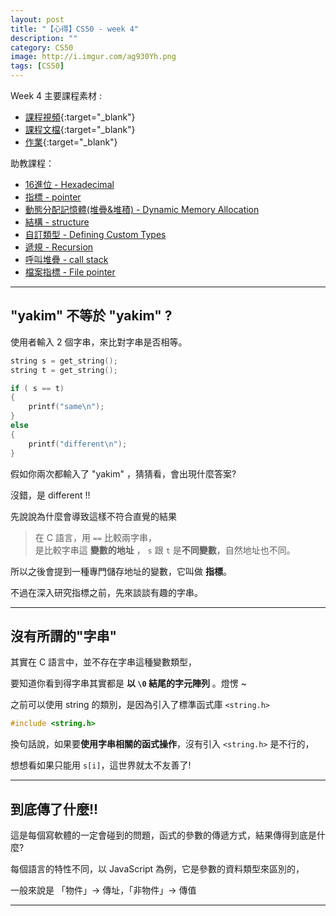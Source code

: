 ```yaml
---
layout: post
title: "【心得】CS50 - week 4"
description: ""
category: CS50
image: http://i.imgur.com/ag930Yh.png
tags: [CS50]
---
```


Week 4 主要課程素材 : 

- [課程視頻](https://video.cs50.net/2016/fall/lectures/4){:target="_blank"}
- [課程文檔](http://docs.cs50.net/2016/fall/notes/4/week4.html){:target="_blank"}
- [作業](http://docs.cs50.net/2017/x/psets/4/pset4.html){:target="_blank"}

助教課程：

- [16進位 - Hexadecimal](https://www.youtube.com/embed/nrFHGtGdOzA?autoplay=1&rel=0)
- [指標 - pointer](https://www.youtube.com/embed/yOdd3uYC--A?autoplay=1&rel=0)
- [動態分配記憶體(堆疊&堆積) - Dynamic Memory Allocation](https://www.youtube.com/embed/ywqB3ZTf8OE?autoplay=1&rel=0)
- [結構 - structure](https://www.youtube.com/embed/6RLxPdZ59y0?autoplay=1&rel=0)
- [自訂類型 - Defining Custom Types](https://www.youtube.com/embed/wgv4xH_tVgA?autoplay=1&rel=0)
- [遞規 - Recursion](https://www.youtube.com/embed/VrrnjYgDBEk?autoplay=1&rel=0)
- [呼叫堆疊 - call stack](https://www.youtube.com/embed/beqqGIdabrE?autoplay=1&rel=0)
- [檔案指標 - File pointer](https://www.youtube.com/embed/QOD2hHiHpn0?autoplay=1&rel=0)

---

## "yakim" 不等於 "yakim" ?

使用者輸入 2 個字串，來比對字串是否相等。

```c
string s = get_string();
string t = get_string();

if ( s == t)
{
    printf("same\n");
} 
else
{
    printf("different\n");
}
```

假如你兩次都輸入了 "yakim" ，猜猜看，會出現什麼答案?

沒錯，是 different !!

先說說為什麼會導致這樣不符合直覺的結果

> 在 C 語言，用 `` == `` 比較兩字串，  
是比較字串這 **變數的地址** ， ``s`` 跟 ``t`` 是**不同變數**，自然地址也不同。

所以之後會提到一種專門儲存地址的變數，它叫做 **指標**。

不過在深入研究指標之前，先來談談有趣的字串。


---

## 沒有所謂的"字串"

其實在 C 語言中，並不存在字串這種變數類型，

要知道你看到得字串其實都是 **以 ``\0`` 結尾的字元陣列** 。燈愣 ~

之前可以使用 string 的類別，是因為引入了標準函式庫 ``<string.h>``

```c
#include <string.h>
```

換句話說，如果要**使用字串相關的函式操作**，沒有引入 ``<string.h>`` 是不行的，

想想看如果只能用 ``s[i]``，這世界就太不友善了!

---

## 到底傳了什麼!!

這是每個寫軟體的一定會碰到的問題，函式的參數的傳遞方式，結果傳得到底是什麼?

每個語言的特性不同，以 JavaScript 為例，它是參數的資料類型來區別的，

一般來說是 「物件」→ 傳址，「非物件」→ 傳值


---
